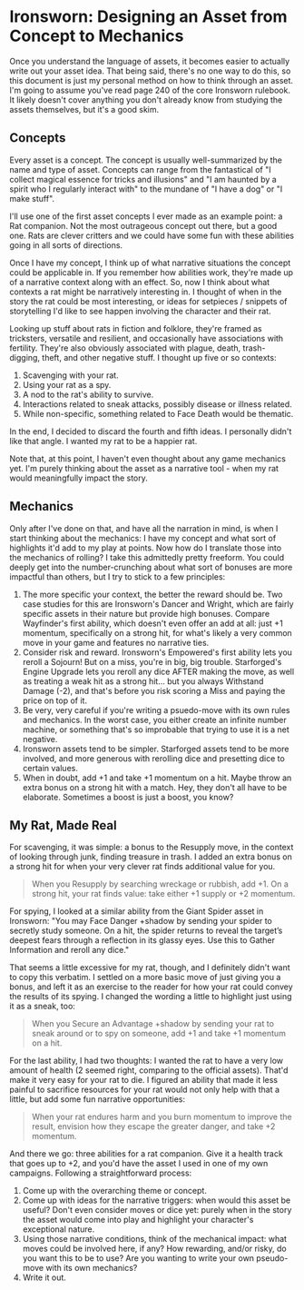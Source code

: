 # Ironsworn: Designing an Asset from Concept to Mechanics

Once you understand the language of assets, it becomes easier to actually write out your asset idea. That being said, there's no one way to do this, so this document is just my personal method on how to think through an asset. I'm going to assume you've read page 240 of the core Ironsworn rulebook. It likely doesn't cover anything you don't already know from studying the assets themselves, but it's a good skim.

## Concepts

Every asset is a concept. The concept is usually well-summarized by the name and type of asset. Concepts can range from the fantastical of "I collect magical essence for tricks and illusions" and "I am haunted by a spirit who I regularly interact with" to the mundane of "I have a dog" or "I make stuff".

I'll use one of the first asset concepts I ever made as an example point: a Rat companion. Not the most outrageous concept out there, but a good one. Rats are clever critters and we could have some fun with these abilities going in all sorts of directions.

Once I have my concept, I think up of what narrative situations the concept could be applicable in. If you remember how abilities work, they're made up of a narrative context along with an effect. So, now I think about what contexts a rat might be narratively interesting in. I thought of when in the story the rat could be most interesting, or ideas for setpieces / snippets of storytelling I'd like to see happen involving the character and their rat.

Looking up stuff about rats in fiction and folklore, they're framed as tricksters, versatile and resilient, and occasionally have associations with fertility. They're also obviously associated with plague, death, trash-digging, theft, and other negative stuff. I thought up five or so contexts:

1. Scavenging with your rat.
2. Using your rat as a spy.
3. A nod to the rat's ability to survive.
4. Interactions related to sneak attacks, possibly disease or illness related.
5. While non-specific, something related to Face Death would be thematic.

In the end, I decided to discard the fourth and fifth ideas. I personally didn't like that angle. I wanted my rat to be a happier rat.

Note that, at this point, I haven't even thought about any game mechanics yet. I'm purely thinking about the asset as a narrative tool - when my rat would meaningfully impact the story.

## Mechanics

Only after I've done on that, and have all the narration in mind, is when I start thinking about the mechanics: I have my concept and what sort of highlights it'd add to my play at points. Now how do I translate those into the mechanics of rolling? I take this admittedly pretty freeform. You could deeply get into the number-crunching about what sort of bonuses are more impactful than others, but I try to stick to a few principles:

1. The more specific your context, the better the reward should be. Two case studies for this are Ironsworn's Dancer and Wright, which are fairly specific assets in their nature but provide high bonuses. Compare Wayfinder's first ability, which doesn't even offer an add at all: just +1 momentum, specifically on a strong hit, for what's likely a very common move in your game and features no narrative ties.
2. Consider risk and reward. Ironsworn's Empowered's first ability lets you reroll a Sojourn! But on a miss, you're in big, big trouble. Starforged's Engine Upgrade lets you reroll any dice AFTER making the move, as well as treating a weak hit as a strong hit... but you always Withstand Damage (-2), and that's before you risk scoring a Miss and paying the price on top of it.
3. Be very, very careful if you're writing a psuedo-move with its own rules and mechanics. In the worst case, you either create an infinite number machine, or something that's so improbable that trying to use it is a net negative.
4. Ironsworn assets tend to be simpler. Starforged assets tend to be more involved, and more generous with rerolling dice and presetting dice to certain values.
5. When in doubt, add +1 and take +1 momentum on a hit. Maybe throw an extra bonus on a strong hit with a match. Hey, they don't all have to be elaborate. Sometimes a boost is just a boost, you know?

## My Rat, Made Real

For scavenging, it was simple: a bonus to the Resupply move, in the context of looking through junk, finding treasure in trash. I added an extra bonus on a strong hit for when your very clever rat finds additional value for you.

> When you Resupply by searching wreckage or rubbish, add +1. On a strong hit, your rat finds value: take either +1 supply or +2 momentum.

For spying, I looked at a similar ability from the Giant Spider asset in Ironsworn: "You may Face Danger +shadow by sending your spider to secretly study someone. On a hit, the spider returns to reveal the target’s deepest fears through a reflection in its glassy eyes. Use this to Gather Information and reroll any dice."

That seems a little excessive for my rat, though, and I definitely didn't want to copy this verbatim. I settled on a more basic move of just giving you a bonus, and left it as an exercise to the reader for how your rat could convey the results of its spying. I changed the wording a little to highlight just using it as a sneak, too:

> When you Secure an Advantage +shadow by sending your rat to sneak around or to spy on someone, add +1 and take +1 momentum on a hit.

For the last ability, I had two thoughts: I wanted the rat to have a very low amount of health (2 seemed right, comparing to the official assets). That'd make it very easy for your rat to die. I figured an ability that made it less painful to sacrifice resources for your rat would not only help with that a little, but add some fun narrative opportunities:

> When your rat endures harm and you burn momentum to improve the result, envision how they escape the greater danger, and take +2 momentum.


And there we go: three abilities for a rat companion. Give it a health track that goes up to +2, and you'd have the asset I used in one of my own campaigns. Following a straightforward process:

1. Come up with the overarching theme or concept.
2. Come up with ideas for the narrative triggers: when would this asset be useful? Don't even consider moves or dice yet: purely when in the story the asset would come into play and highlight your character's exceptional nature.
3. Using those narrative conditions, think of the mechanical impact: what moves could be involved here, if any? How rewarding, and/or risky, do you want this to be to use? Are you wanting to write your own pseudo-move with its own mechanics?
4. Write it out. 